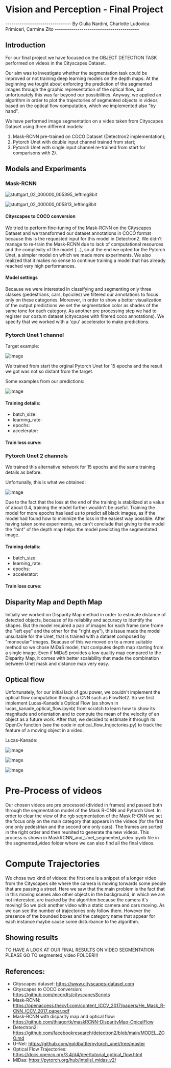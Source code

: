 #                                                   Vision and Perception - Final Project

-------------------------------- By Giulia Nardini, Charlotte Ludovica Primiceri, Carmine Zito -----------------------------------------

## Introduction
For our final project we have focused on the OBJECT DETECTION TASK performed on videos in the Cityscapes Dataset.

Our aim was to investigate whether the segmentation task could be improved or not training deep learning models on the depth maps. At the beginning we tought about enforcing the prediction of the segmented images through the graphic representation of the optical flow, but unfortunately this was far beyond our possibilities. Anyway, we applied an algorithm in order to plot the trajectories of segmented objects in videos based on the optical flow computation, which we implemented also "by hand".

We have performed image segmentation on a video taken from Cityscapes Dataset using three different models:
  1)  Mask-RCNN pre-trained on COCO Dataset (Detectron2 implementation);
  2)  Pytorch Unet with double input channel trained from start;
  3)  Pytorch Unet with single input channel re-trained from start for comparisons with 2).

## Models and Experiments
### Mask-RCNN 

![stuttgart_02_000000_005395_leftImg8bit](https://github.com/CharlottePrimiceri/VP_Project/assets/114931709/98b510ac-ecb1-4775-89a4-a30555609e85)

![stuttgart_02_000000_005813_leftImg8bit](https://github.com/CharlottePrimiceri/VP_Project/assets/114931709/81571945-8670-43ef-9c4b-1ae4fded5c1d)

#### Cityscapes to COCO conversion
We tried to perform fine-tuning of the Mask-RCNN on the Cityscapes Dataset and we transformed our dataset annotations in COCO format because this is the requested input for this model in Detectron2.
We didn't manage to re-train the Mask-RCNN due to lack of computational resources and the complexity of the model (...), so at the end we opted for the Pytorch Unet, a simpler model on which we made more experiments. We also realized that it makes no sense to continue training a model that has already reached very high performances.

#### Model settings
Because we were interested in classifying and segmenting only three classes (pedestrians, cars, bycicles) we filtered our annotations to focus only on these categories. Moreover, in order to show a better visualization of the output predictions we set the segmentation color as shades of the same tone for each category. As another pre processing step we had to register our costum dataset (cityscapes with filtered coco annotations). We specify that we worked with a 'cpu' accelerator to make predictions. 

### Pytorch Unet 1 channel
Target example:

![image](https://github.com/CharlottePrimiceri/VP_Project/assets/114931709/01be8415-b49e-44ce-b896-53868e6ba2f2)

We trained from start the orginal Pytorch Unet for 15 epochs and the result we got was not so distant from the target. 

Some examples from our predictions:

![image](https://github.com/CharlottePrimiceri/VP_Project/assets/114931709/2f3b7dfd-cba0-4dc0-a55b-1e4f983ef106)

#### Training details:
- batch_size:
- learning_rate:
- epochs:
- accelerator:

#### Train loss curve:


### Pytorch Unet 2 channels
We trained this alternative network for 15 epochs and the same training details as before.

Unfortunally, this is what we obtained:

![image](https://github.com/CharlottePrimiceri/VP_Project/assets/114931709/30989a00-fe73-4577-ac70-67adc91b7bb0)


Due to the fact that the loss at the end of the training is stabilized at a value of about 0.4, training the model further wouldn't be useful. Training the model for more epochs has lead us to predict all black images, as if the model had found how to minimize the loss in the easiest way possible.
After having taken some experiments, we can't conclude that giving to the model the "hint" of the depth map helps the model predicting the segmentated image.

#### Training details:
- batch_size:
- learning_rate:
- epochs:
- accelerator:

#### Train loss curve:

## Disparity Map and Depth Map

Initially we worked on Disparity Map method in order to estimate distance of detected objects, because of its reliablity and accuracy to identify the shapes. 
But the model required a pair of images for each frame (one frome the "left eye" and the other for the "right eye"), this issue made the model unsuitable for the Unet, that is trained with a dataset composed by "monocular" images.
Beacuse of this we moved on to a more suitable method so we chose MiDaS model, that computes depth map starting from a single image.
Even if MiDaS provides a low quality map compared to the Disparity Map, it comes with better scalability that made the combination between Unet mask and distance map very easy.



## Optical flow

Unfortunately, for our initial lack of gpu power, we couldn't implement the optical flow computation through a CNN such as FlowNet2. So we first implement Lucas-Kanade's Optical Flow (as shown in lucas_kanade_optical_flow.ipynb) from scratch to learn how to show its magnitude and orientation and to compute the mean of the velocity of an object as a future work. After that, we decided to estimate it through its OpenCv function (see the code in optical_flow_trajectories.py) to track the feature of a moving object in a video. 

Lucas-Kanade: 

![image](https://github.com/CharlottePrimiceri/VP_Project/assets/114931709/18f40f4e-1320-4093-a297-e269d041c165)

![image](https://github.com/CharlottePrimiceri/VP_Project/assets/114931709/8e937b50-5b61-4ee2-ae30-7756f9fcd055)

![image](https://github.com/CharlottePrimiceri/VP_Project/assets/114931709/1b2c4fa3-682e-4213-91ad-b47a7beb1a8a)

# Pre-Process of videos

Our chosen videos are pre processed (divided in frames) and passed both through the segmentation model of the Mask R-CNN and Pytorch Unet. 
In order to clear the view of the rgb segmentation of the Mask R-CNN we set the focus only on the main category that appears in the videos (for the first one only pedestrian and the second one only cars).
The frames are sorted in the right order and then reunited to generate the new videos. This process is shown in MaskRCNN_and_Unet_segmented_video.ipynb file in the segmented_video folder where we can also find all the final videos.

# Compute Trajectories

We chose two kind of videos: the first one is a snippet of a longer video from the Cityscapes site where the camera is moving torwards some people that are passing a street. Here we saw that the main problem is the fact that in this moving scenes also other objects in the background, in which we are not interested, are tracked by the algorithm because the camera it's moving! So we pick another video with a static camera and cars moving. As we can see the number of trajectories only follow them. However the presence of the bounded boxes and the category name that appear for each instance maybe cause some disturbance to the algorithm. 

## Showing results

TO HAVE A LOOK AT OUR FINAL RESULTS ON VIDEO SEGMENTATION PLEASE GO TO segmented_video FOLDER!!!

## References:
- Cityscapes dataset: https://www.cityscapes-dataset.com
- Cityscapes to COCO conversion: https://github.com/mcordts/cityscapesScripts
- Mask-RCNN: https://openaccess.thecvf.com/content_ICCV_2017/papers/He_Mask_R-CNN_ICCV_2017_paper.pdf
- Mask-RCNN with disparity map and optical flow: https://github.com/thiagortk/maskRCNN-DisparityMap-OpicalFlow
- Detectron2: https://github.com/facebookresearch/detectron2/blob/main/MODEL_ZOO.md
- U-Net: https://github.com/goldbattle/pytorch_unet/tree/master
- Optical Flow Trajectories: https://docs.opencv.org/3.4/d4/dee/tutorial_optical_flow.html
- MiDas: https://pytorch.org/hub/intelisl_midas_v2/ 


